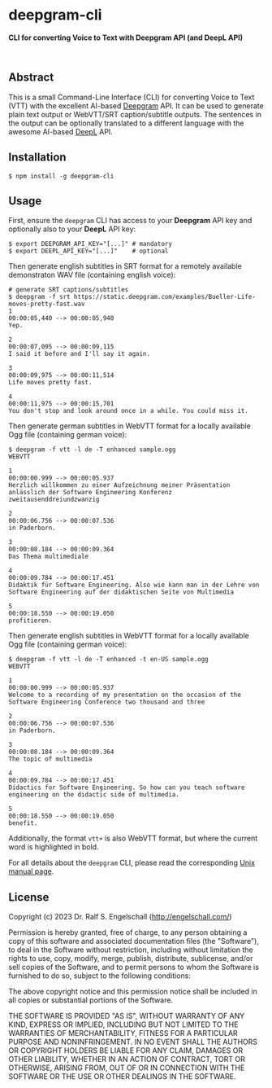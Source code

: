 
deepgram-cli
============

**CLI for converting Voice to Text with Deepgram API (and DeepL API)**

<p/>
<img src="https://nodei.co/npm/deepgram-cli.png?downloads=true&stars=true" alt=""/>

<p/>
<img src="https://david-dm.org/rse/deepgram-cli.png" alt=""/>

Abstract
--------

This is a small Command-Line Interface (CLI) for converting Voice to
Text (VTT) with the excellent AI-based [Deepgram](https://deepgram.com)
API. It can be used to generate plain text output or WebVTT/SRT
caption/subtitle outputs. The sentences in the output can be optionally
translated to a different language with the awesome AI-based
[DeepL](https://deepl.com) API.

Installation
------------

```
$ npm install -g deepgram-cli
```

Usage
-----

First, ensure the `deepgram` CLI has access to your **Deepgram** API key
and optionally also to your **DeepL** API key:

```
$ export DEEPGRAM_API_KEY="[...]" # mandatory
$ export DEEPL_API_KEY="[...]"    # optional
```

Then generate english subtitles in SRT format for a remotely available demonstraton WAV file (containing english voice):

```
# generate SRT captions/subtitles
$ deepgram -f srt https://static.deepgram.com/examples/Bueller-Life-moves-pretty-fast.wav
1
00:00:05,440 --> 00:00:05,940
Yep.

2
00:00:07,095 --> 00:00:09,115
I said it before and I'll say it again.

3
00:00:09,975 --> 00:00:11,514
Life moves pretty fast.

4
00:00:11,975 --> 00:00:15,701
You don't stop and look around once in a while. You could miss it.
```

Then generate german subtitles in WebVTT format for a locally available Ogg file (containing german voice):

```
$ deepgram -f vtt -l de -T enhanced sample.ogg
WEBVTT

1
00:00:00.999 --> 00:00:05.937
Herzlich willkommen zu einer Aufzeichnung meiner Präsentation anlässlich der Software Engineering Konferenz zweitausenddreiundzwanzig

2
00:00:06.756 --> 00:00:07.536
in Paderborn.

3
00:00:08.184 --> 00:00:09.364
Das Thema multimediale

4
00:00:09.784 --> 00:00:17.451
Didaktik für Software Engineering. Also wie kann man in der Lehre von Software Engineering auf der didaktischen Seite von Multimedia

5
00:00:18.550 --> 00:00:19.050
profitieren.
```

Then generate english subtitles in WebVTT format for a locally available Ogg file (containing german voice):

```
$ deepgram -f vtt -l de -T enhanced -t en-US sample.ogg
WEBVTT

1
00:00:00.999 --> 00:00:05.937
Welcome to a recording of my presentation on the occasion of the Software Engineering Conference two thousand and three

2
00:00:06.756 --> 00:00:07.536
in Paderborn.

3
00:00:08.184 --> 00:00:09.364
The topic of multimedia

4
00:00:09.784 --> 00:00:17.451
Didactics for Software Engineering. So how can you teach software engineering on the didactic side of multimedia.

5
00:00:18.550 --> 00:00:19.050
benefit.
```

Additionally, the format `vtt+` is also WebVTT format, but where the
current word is highlighted in bold.

For all details about the `deepgram` CLI, please read the corresponding [Unix manual page](./deepgram.md).

License
-------

Copyright (c) 2023 Dr. Ralf S. Engelschall (http://engelschall.com/)

Permission is hereby granted, free of charge, to any person obtaining
a copy of this software and associated documentation files (the
"Software"), to deal in the Software without restriction, including
without limitation the rights to use, copy, modify, merge, publish,
distribute, sublicense, and/or sell copies of the Software, and to
permit persons to whom the Software is furnished to do so, subject to
the following conditions:

The above copyright notice and this permission notice shall be included
in all copies or substantial portions of the Software.

THE SOFTWARE IS PROVIDED "AS IS", WITHOUT WARRANTY OF ANY KIND,
EXPRESS OR IMPLIED, INCLUDING BUT NOT LIMITED TO THE WARRANTIES OF
MERCHANTABILITY, FITNESS FOR A PARTICULAR PURPOSE AND NONINFRINGEMENT.
IN NO EVENT SHALL THE AUTHORS OR COPYRIGHT HOLDERS BE LIABLE FOR ANY
CLAIM, DAMAGES OR OTHER LIABILITY, WHETHER IN AN ACTION OF CONTRACT,
TORT OR OTHERWISE, ARISING FROM, OUT OF OR IN CONNECTION WITH THE
SOFTWARE OR THE USE OR OTHER DEALINGS IN THE SOFTWARE.


